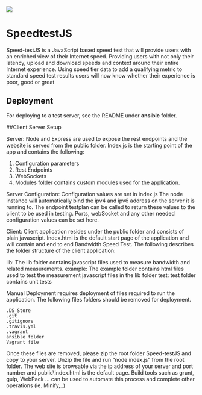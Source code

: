 <img src="https://travis-ci.com/Comcast/Speed-testJS.svg?token=az4nWCYAfTiiz3zyEFcf&branch=master">

# SpeedtestJS
Speed-testJS is a JavaScript based speed test that will provide users 
with an enriched view of their Internet speed. Providing users with not 
only their latency, upload and download speeds and context around their 
entire Internet experience. Using speed tier data to add a qualifying 
metric to standard speed test results users will now know whether their 
experience is poor, good or great

## Deployment
For deploying to a test server, see the README under **ansible** folder.


##Client Server Setup

Server: Node and Express are used to expose the rest endpoints and the website is served from the public folder.
Index.js is the starting point of the app and contains the following: 

1. Configuration parameters 
2. Rest Endpoints
3. WebSockets 
4. Modules folder contains custom modules used for the application.

Server Configuration:
Configuration values are set in index.js
The node instance will automatically bind the ipv4 and ipv6 address on the server it is running to. The 
endpoint testplan can be called to return these values to the client to be used in testing. Ports, webSocket and
any other needed configuration values can be set here.

Client: Client application resides under the public folder and consists of plain javascript. Index.html is the 
default start page of the application and will contain and end to end Bandwidth Speed Test. The following describes
the folder structure of the client application:

lib: The lib folder contains javascript files used to measure bandwidth and related measurements. 
example: The example folder contains html files used to test the measurement javascript files in the lib folder
test: test folder contains unit tests




Manual Deployment requires deployment of files required to run the 
application. The following files folders should be removed for deployment.

	.DS_Store
	.git
	.gitignore
	.travis.yml
	.vagrant
	ansible folder
	Vagrant file

Once these files are removed, please zip the root folder Speed-testJS and copy to your server. Unzip the file and run “node index.js” from the root folder. The web site is browsable via the ip address of your server and port
number and public\index.html is the default page. Build tools such as grunt, gulp, WebPack … can be used to automate this process and complete
other operations (ie. Minify,..)

